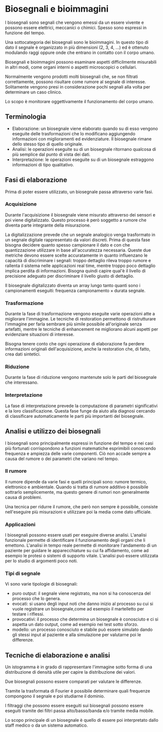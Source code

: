 # Biosegnali e bioimmagini

I biosegnali sono segnali che vengono emessi da un essere vivente e possono essere elettrici, meccanici o chimici. Spesso sono espressi in funzione del tempo.

Una sottocategoria dei biosegnali sono le bioimmagini. In questo tipo di dato il segnale è organizzato in più dimensioni (2, 3, 4, ...) ed è ottenuto modulando raggi oppure onde che entrano in contatto con il corpo umano.

Biosegnali e bioimmagini possono esaminare aspetti difficilmente misurabili in altri modi, come organi interni o aspetti microscopici o cellulari.

Normalmente vengono prodotti molti biosegnali che, se non filtrati correttamente, possono risultare come rumore al segnale di interesse. Solitamente vengono presi in considerazione pochi segnali alla volta per determinare un caso clinico.

Lo scopo è monitorare oggettivamente il funzionamento del corpo umano.

## Terminologia 

- Elaborazione: un biosegnale viene elaborato quando su di esso vengono eseguite delle trasformazioni che lo modificano aggiungendo informazioni con miglioramenti ed evidenziature. Il biosegnale rimane dello stesso tipo di quello originale.
- Analisi: le operazioni eseguite su di un biosegnale ritornano qualcosa di più semplice dal punto di vista dei dati.
- Interpretazione: le operazioni eseguite su di un biosegnale estraggono informazioni di tipo qualitativo.

## Fasi di elaborazione

Prima di poter essere utilizzato, un biosegnale passa attraverso varie fasi.

### Acquisizione

Durante l'acquisizione il biosegnale viene misurato attraverso dei sensori e poi viene digitalizzato. Questo processo è però soggetto a rumore che diventa parte integrante della misurazione.

La digitalizzazione prevede che un segnale analogico venga trasformato in un segnale digitale rappresentato da valori discreti. Prima di questa fase bisogna decidere quanto spesso campionare il dato e con che quantizzazione utilizzare in base all'accuratezza necessaria. Queste due metriche devono essere scelte accuratamente in quanto influenzano le capacità di discriminare i segnali: troppo dettaglio rileva troppo rumore e rallenta il sistema nelle applicazioni real time, mentre troppo poco dettaglio implica perdita di informazioni. Bisogna quindi capire qual'è il livello di precisione adeguato per discriminare il livello giusto di dettaglio. 

Il biosegnale digitalizzato diventa un array lungo tanto quanti sono i campionamenti eseguiti: $\text{frequenza campionamento} \times \text{durata segnale}$.

### Trasformazione

Durante la fase di trasformazione vengono eseguite varie operazioni atte a migliorare l'immagine. Le tecniche di restoration permettono di ristrutturare l'immagine per farla sembrare più simile possibile all'originale senza artefatti, mentre le tecniche di enhancement ne migliorano alcuni aspetti per evidenziare situazioni di interesse.

Bisogna tenere conto che ogni operazione di elaborazione fa perdere informazioni originali dell'acquisizione, anche la restoration che, di fatto, crea dati sintetici.

### Riduzione

Durante la fase di riduzione vengono mantenute solo le parti del biosegnale che interessano.

### Interpretazione

La fase di interpretazione prevede la computazione di parametri significativi e la loro classificazione. Questa fase funge da aiuto alla diagnosi cercando di classificare automaticamente le parti più importanti del biosegnale.

## Analisi e utilizzo dei biosegnali

I biosegnali sono principalmente espressi in funzione del tempo e nei casi più fortunati corrispondono a funzioni matematiche esprimibili conoscendo frequenza e ampiezza delle varie componenti. Ciò non accade sempre a causa del rumore o dei parametri che variano nel tempo.

### Il rumore

Il rumore dipende da varie fasi e quelli principali sono: rumore termico, elettronico e ambientale. Quando si tratta di rumore additivo è possibile sottrarlo semplicemente, ma questo genere di rumori non generalmente causa di problemi. 

Una tecnica per ridurre il rumore, che però non sempre è possibile, consiste nell'eseguire più misurazioni e utilizzare poi la media come dato ufficiale.

### Applicazioni

I biosegnali possono essere usati per eseguire diverse analisi. L'analisi funzionale permette di identificare il funzionamento degli organi che li emettono. L'analisi in tempo reale permette di monitorare l'andamento di un paziente per guidare le apparecchiature su cui fa affidamento, come ad esempio le protesi o sistemi di supporto vitale. L'analisi può essere utilizzata per lo studio di argomenti poco noti.

### Tipi di segnale

Vi sono varie tipologie di biosegnali:

- puro output: il segnale viene registrato, ma non si ha conoscenza del processo che lo genera.
- evocati: si usano degli input noti che danno inizio al processo su cui si vuole registrare un biosegnale,come ad esempio il martelletto per testare i riflessi.
- provocativi: il processo che determina un biosegnale è conosciuto e ci si aspetta un dato output, come ad esempio nei test sotto sforzo.
- modello: un processo conosciuto e stabile può essere simulato dando gli stessi input al paziente e alla simulazione per valutarne poi le differenze.

## Tecniche di elaborazione e analisi

Un istogramma è in grado di rappresentare l'immagine sotto forma di una distribuzione di densità utile per capire la distribuzione dei valori.

Due biosegnali possono essere comparati per valutare le differenze.

Tramite la trasformata di Fourier è possibile determinare quali frequenze compongono il segnale e poi studiarne il dominio.

I filtraggi che possono essere eseguiti sui biosegnali possono essere eseguiti tramite dei filtri passa alto/basso/banda e/o tramite media mobile.

Lo scopo principale di un biosegnale è quello di essere poi interpretato dallo staff medico o da un sistema automatico.